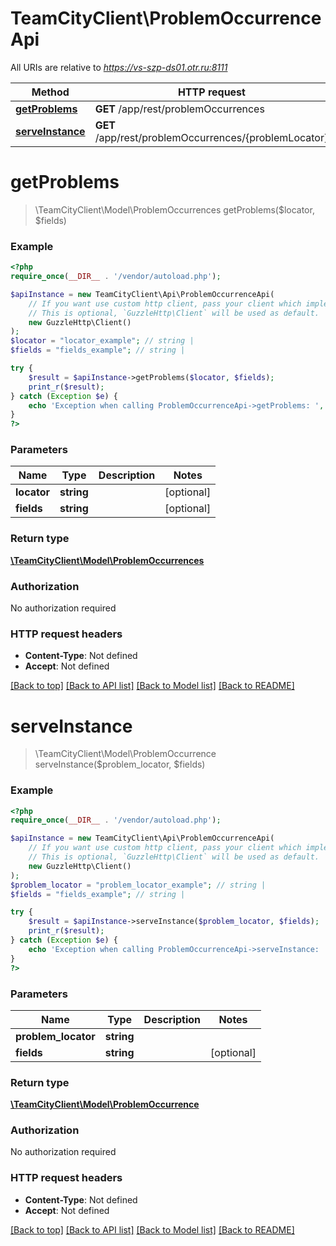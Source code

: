 # TeamCityClient\ProblemOccurrenceApi

All URIs are relative to *https://vs-szp-ds01.otr.ru:8111*

Method | HTTP request | Description
------------- | ------------- | -------------
[**getProblems**](ProblemOccurrenceApi.md#getProblems) | **GET** /app/rest/problemOccurrences | 
[**serveInstance**](ProblemOccurrenceApi.md#serveInstance) | **GET** /app/rest/problemOccurrences/{problemLocator} | 


# **getProblems**
> \TeamCityClient\Model\ProblemOccurrences getProblems($locator, $fields)



### Example
```php
<?php
require_once(__DIR__ . '/vendor/autoload.php');

$apiInstance = new TeamCityClient\Api\ProblemOccurrenceApi(
    // If you want use custom http client, pass your client which implements `GuzzleHttp\ClientInterface`.
    // This is optional, `GuzzleHttp\Client` will be used as default.
    new GuzzleHttp\Client()
);
$locator = "locator_example"; // string | 
$fields = "fields_example"; // string | 

try {
    $result = $apiInstance->getProblems($locator, $fields);
    print_r($result);
} catch (Exception $e) {
    echo 'Exception when calling ProblemOccurrenceApi->getProblems: ', $e->getMessage(), PHP_EOL;
}
?>
```

### Parameters

Name | Type | Description  | Notes
------------- | ------------- | ------------- | -------------
 **locator** | **string**|  | [optional]
 **fields** | **string**|  | [optional]

### Return type

[**\TeamCityClient\Model\ProblemOccurrences**](../Model/ProblemOccurrences.md)

### Authorization

No authorization required

### HTTP request headers

 - **Content-Type**: Not defined
 - **Accept**: Not defined

[[Back to top]](#) [[Back to API list]](../../README.md#documentation-for-api-endpoints) [[Back to Model list]](../../README.md#documentation-for-models) [[Back to README]](../../README.md)

# **serveInstance**
> \TeamCityClient\Model\ProblemOccurrence serveInstance($problem_locator, $fields)



### Example
```php
<?php
require_once(__DIR__ . '/vendor/autoload.php');

$apiInstance = new TeamCityClient\Api\ProblemOccurrenceApi(
    // If you want use custom http client, pass your client which implements `GuzzleHttp\ClientInterface`.
    // This is optional, `GuzzleHttp\Client` will be used as default.
    new GuzzleHttp\Client()
);
$problem_locator = "problem_locator_example"; // string | 
$fields = "fields_example"; // string | 

try {
    $result = $apiInstance->serveInstance($problem_locator, $fields);
    print_r($result);
} catch (Exception $e) {
    echo 'Exception when calling ProblemOccurrenceApi->serveInstance: ', $e->getMessage(), PHP_EOL;
}
?>
```

### Parameters

Name | Type | Description  | Notes
------------- | ------------- | ------------- | -------------
 **problem_locator** | **string**|  |
 **fields** | **string**|  | [optional]

### Return type

[**\TeamCityClient\Model\ProblemOccurrence**](../Model/ProblemOccurrence.md)

### Authorization

No authorization required

### HTTP request headers

 - **Content-Type**: Not defined
 - **Accept**: Not defined

[[Back to top]](#) [[Back to API list]](../../README.md#documentation-for-api-endpoints) [[Back to Model list]](../../README.md#documentation-for-models) [[Back to README]](../../README.md)

